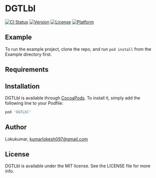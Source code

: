 # DGTLbl

[![CI Status](https://img.shields.io/travis/Lokukumar/DGTLbl.svg?style=flat)](https://travis-ci.org/Lokukumar/DGTLbl)
[![Version](https://img.shields.io/cocoapods/v/DGTLbl.svg?style=flat)](https://cocoapods.org/pods/DGTLbl)
[![License](https://img.shields.io/cocoapods/l/DGTLbl.svg?style=flat)](https://cocoapods.org/pods/DGTLbl)
[![Platform](https://img.shields.io/cocoapods/p/DGTLbl.svg?style=flat)](https://cocoapods.org/pods/DGTLbl)

## Example

To run the example project, clone the repo, and run `pod install` from the Example directory first.

## Requirements

## Installation

DGTLbl is available through [CocoaPods](https://cocoapods.org). To install
it, simply add the following line to your Podfile:

```ruby
pod 'DGTLbl'
```

## Author

Lokukumar, kumarlokesh097@gmail.com

## License

DGTLbl is available under the MIT license. See the LICENSE file for more info.
